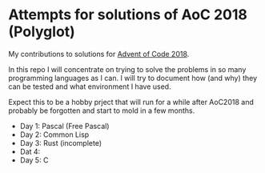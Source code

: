 # Attempts for solutions of AoC 2018 (Polyglot)

My contributions to solutions for [Advent of Code 2018](https://adventofcode.com).

In this repo I will concentrate on trying to solve the problems in so many
programming languages as I can. I will try to document how (and why) they can
be tested and what environment I have used.

Expect this to be a hobby prject that will run for a while after AoC2018 and 
probably be forgotten and start to mold in a few months.

* Day  1: Pascal (Free Pascal)
* Day  2: Common Lisp
* Day  3: Rust (incomplete)
* Dat  4:
* Day  5: C